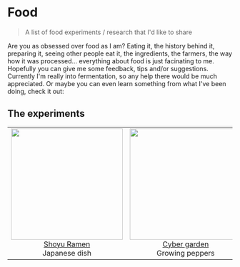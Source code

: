 # Food

> A list of food experiments / research that I'd like to share

Are you as obsessed over food as I am? Eating it, the history behind it, preparing it, seeing other people eat it, the ingredients, the farmers, the way how it was processed... everything about food is just facinating to me. Hopefully you can give me some feedback, tips and/or suggestions. Currently I'm really into fermentation, so any help there would be much appreciated. Or maybe you can even learn something from what I've been doing, check it out:

## The experiments

<table>
  <tbody>
    <tr>
      <td align="center">
      <a href="https://github.com/davidvanleeuwen/food/blob/master/ramen/readme.md">
        <img width="250"
        src="https://user-images.githubusercontent.com/238946/28500307-4d960278-6fc6-11e7-89f4-d821ff82aaf5.jpg">
        <br>
        Shoyu Ramen</a>
        <br>
        Japanese dish
      </td>
      <td align="center">
      <a href="https://github.com/davidvanleeuwen/food/tree/master/hot%20sauce/cybergarden">
        <img width="250"
        src="https://user-images.githubusercontent.com/238946/40270696-259e279c-5b92-11e8-896a-3e87ec9765fd.png">
        <br>
        Cyber garden</a>
        <br>
        Growing peppers
      </td>
       <td align="center">
      <a href="https://github.com/davidvanleeuwen/food/blob/master/ramen/readme.md">
        <img width="250"
        src="https://user-images.githubusercontent.com/238946/52793082-2d3c3600-306d-11e9-94e3-cb0d68f2b450.png">
        <br>
        Hacker Surprise</a>
        <br>
        Chocolat
      </td>
    </tr>
  <tbody>
</table>
